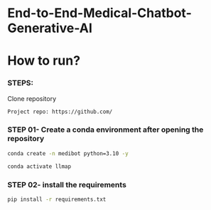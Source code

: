 # End-to-End-Medical-Chatbot-Generative-AI

# How to run?
### STEPS:

Clone repository

```bash
Project repo: https://github.com/
```

### STEP 01- Create a conda environment after opening the repository

```bash
conda create -n medibot python=3.10 -y
```

```bash
conda activate llmap
```

### STEP 02- install the requirements
```bash
pip install -r requirements.txt
```

